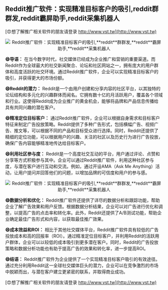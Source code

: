 ## **Reddit推广软件：实现精准目标客户的吸引,**reddit**群群发,**reddit**霸屏助手,**reddit**采集机器人**

[😍想了解推广相关软件的朋友请登录 http://www.vst.tw](http://www.vst.tw)

 <center><img src="https://vst.tw/MP4/tuiguang/png/1.png" alt="Reddit推广软件：实现精准目标客户的吸引,**reddit**群群发,**reddit**霸屏助手,**reddit**采集机器人"></center>

**😄导语：**
在当今数字时代，社交媒体已经成为企业推广和营销的重要渠道。而Reddit作为全球最大的社交新闻聚合、论坛和社区网站之一，拥有庞大的用户群体和高度活跃的社交环境。通过Reddit推广软件，企业可以实现精准目标客户的吸引，并获得更大的市场份额。

**😄Reddit的潜力：**
Reddit是一个由用户创建和分享内容的社区平台，以其独特的论坛结构和多元化的兴趣群体而闻名。它拥有数十亿的月活跃用户，覆盖各个领域和行业。这使得Reddit成为企业推广的黄金机会，能够将品牌和产品信息传播给具有共同兴趣的潜在客户。

**😄精准定位目标客户：**
通过Reddit推广软件，企业可以根据自身需求和目标客户特征来制定广告投放策略。Reddit提供了多种广告形式，包括横幅广告、视频广告、推文等，可以根据不同的产品和目标受众进行选择。同时，Reddit还提供了精细的定位功能，可以根据用户的兴趣、关注的社区以及历史行为进行广告投放，确保广告内容能够精准地传达给目标客户。

**😄利用社区参与度：**
Reddit是一个高度社交互动的平台，用户通过评论、点赞和分享等方式积极参与其中。企业可以通过Reddit推广软件，利用这种社区参与度，与潜在客户进行互动和交流。例如，通过开设AMA（Ask Me Anything）活动，让用户提问并回答他们的问题，以增加品牌的可信度和用户的参与感。

 <center><img src="https://vst.tw/MP4/tuiguang/png/0.png" alt="Reddit推广软件：实现精准目标客户的吸引,**reddit**群群发,**reddit**霸屏助手,**reddit**采集机器人"></center>

**😄数据分析和优化：**
Reddit推广软件还提供了详尽的数据分析和跟踪功能，帮助企业了解广告效果和用户反馈。根据数据分析结果，企业可以对广告进行优化和调整，以提高广告的点击率和转化率。此外，Reddit还提供了A/B测试功能，帮助企业确定最佳广告形式和内容，以获取最佳推广效果。

**😄成本效益和ROI：**
相比于其他社交媒体平台，Reddit推广软件具有较低的广告投放成本和高的回报率（ROI）。通过精准定位目标客户，并利用Reddit的活跃用户群体，企业可以以较低的成本吸引到更多潜在客户。同时，Reddit的广告投放策略和数据分析功能也有助于提高广告的效果和转化率，进一步提高ROI。

**😄结语：**
Reddit推广软件为企业提供了一个实现精准目标客户吸引的有效途径。通过充分利用Reddit这一全球社交媒体巨头的潜力，企业可以在竞争激烈的市场中脱颖而出，与潜在客户建立更紧密的联系，并取得商业成功。

[😍想了解推广相关软件的朋友请登录 http://www.vst.tw](http://www.vst.tw)



